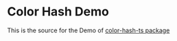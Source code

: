 # Color Hash Demo

This is the source for the Demo of [color-hash-ts package](https://github.com/zanza00/color-hash)

